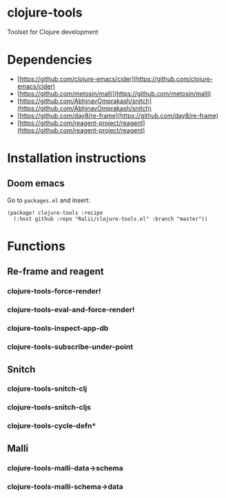 # clojure-tools
Toolset for Clojure development

# Dependencies
- [https://github.com/clojure-emacs/cider](https://github.com/clojure-emacs/cider)
- [https://github.com/metosin/malli](https://github.com/metosin/malli)
- [https://github.com/AbhinavOmprakash/snitch](https://github.com/AbhinavOmprakash/snitch)
- [https://github.com/day8/re-frame](https://github.com/day8/re-frame)
- [https://github.com/reagent-project/reagent](https://github.com/reagent-project/reagent)

# Installation instructions

## Doom emacs
Go to `packages.el` and insert:

```
(package! clojure-tools :recipe
  (:host github :repo "Ralii/clojure-tools.el" :branch "master"))
```

# Functions

## Re-frame and reagent

### clojure-tools-force-render!

### clojure-tools-eval-and-force-render!

### clojure-tools-inspect-app-db

### clojure-tools-subscribe-under-point

## Snitch

### clojure-tools-snitch-clj

### clojure-tools-snitch-cljs

### clojure-tools-cycle-defn*

## Malli

### clojure-tools-malli-data->schema

### clojure-tools-malli-schema->data

